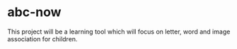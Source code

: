 # abc-now

This project will be a learning tool which will focus on letter, word and image association for children. 
